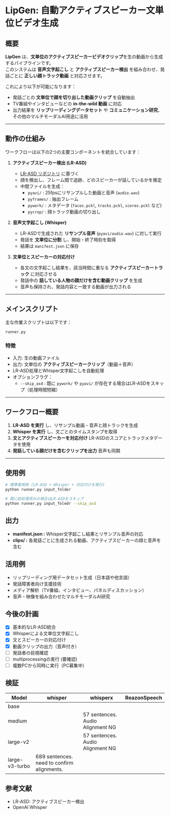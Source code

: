 # LipGen: 自動アクティブスピーカー文単位ビデオ生成

## 概要

**LipGen** は、**文単位のアクティブスピーカービデオクリップ**を生の動画から生成するパイプラインです。  
このシステムは **音声文字起こし** と **アクティブスピーカー検出** を組み合わせ、発話ごとに **正しい顔トラック動画** と対応させます。

これにより以下が可能になります：
- 発話ごとの **文単位で顔を切り出した動画クリップ** を自動抽出  
- TV番組やインタビューなどの **in-the-wild 動画** に対応  
- 出力結果を **リップリーディングデータセット** や **コミュニケーション研究**、その他のマルチモーダルAI用途に活用

---

## 動作の仕組み

ワークフローは以下の2つの主要コンポーネントを統合しています：

1. **アクティブスピーカー検出 (LR-ASD)**  
   - [LR-ASD リポジトリ](https://github.com/Junhua-Liao/LR-ASD) に基づく  
   - 顔を検出し、フレーム間で追跡、どのスピーカーが話しているかを推定  
   - 中間ファイルを生成：
     - `pyavi/` : 25fpsにリサンプルした動画と音声 (`audio.wav`)  
     - `pyframes/` : 抽出フレーム  
     - `pywork/` : メタデータ (`faces.pckl`, `tracks.pckl`, `scores.pckl` など)  
     - `pycrop/` : 顔トラック動画の切り出し  

2. **音声文字起こし (Whisper)**  
   - LR-ASDで生成された **リサンプル音声** (`pyavi/audio.wav`) に対して実行  
   - 発話を **文単位に分割** し、開始・終了時刻を取得  
   - 結果は `manifest.json` に保存  

3. **文単位とスピーカーの対応付け**  
   - 各文の文字起こし結果を、該当時間に重なる **アクティブスピーカートラック** に対応させる  
   - 発話中の **話している人物の顔だけを含む動画クリップ** を生成  
   - 音声も保持され、発話内容と一致する動画が出力される

---

## メインスクリプト

主な作業スクリプトは以下です：

```bash
runner.py
```

### 特徴
- 入力: 生の動画ファイル  
- 出力: 文単位の **アクティブスピーカークリップ**（動画＋音声）  
- LR-ASD処理とWhisper文字起こしを自動処理  
- オプションフラグ：
  - `--skip_asd` : 既に `pywork/` や `pyavi/` が存在する場合はLR-ASDをスキップ（処理時間短縮）

---

## ワークフロー概要

1. **LR-ASD を実行** し、リサンプル動画・音声と顔トラックを生成  
2. **Whisper を実行** し、文ごとのタイムスタンプを取得  
3. **文とアクティブスピーカーを対応付け** LR-ASDのスコアとトラックメタデータを使用  
4. **発話している顔だけを含むクリップを出力** 音声も同期  

---

## 使用例

```bash
# 標準使用例 (LR-ASD + Whisper + 対応付けを実行)
python runner.py input_folder

# 既に前処理済みの場合はLR-ASDをスキップ
python runner.py input_foledr --skip_asd
```

## 出力
- **manifest.json :** Whisper文字起こし結果とリサンプル音声の対応  
- **clips/ :** 各発話ごとに生成される動画、アクティブスピーカーの顔と音声を含む  

## 活用例
- リップリーディング用データセット生成（日本語や他言語）  
- 発話障害者向け支援技術  
- メディア解析（TV番組、インタビュー、パネルディスカッション）  
- 音声・映像を組み合わせたマルチモーダルAI研究  

## 今後の計画
- [x] 基本的なLR-ASD統合  
- [x] Whisperによる文単位文字起こし  
- [x] 文とスピーカーの対応付け  
- [x] 動画クリップの出力（音声付き）  
- [ ] 発話者の目視確認  
- [ ] multiprocessingの実行  (要確認)
- [ ] 複数PCから同時に実行（PC募集中） 

## 検証
| Model          | whisper                                     | whisperx                         | ReazonSpeech |
|----------------|---------------------------------------------|----------------------------------|--------------|
| base           |                                             |                                  |        |
| medium         |                                             | 57 sentences. Audio Alignment NG |        |
| large-v2       |                                             |        57 sentences. Audio Alignment NG                          |        |
| large-v3-turbo | 689 sentences. need to confirm alignments.  |                                  |        |

## 参考文献
- LR-ASD: アクティブスピーカー検出  
- OpenAI Whisper

